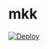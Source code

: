 # mkk

[![Deploy](https://www.herokucdn.com/deploy/button.png)](https://dashboard.heroku.com/new?template=https://github.com/ytumbb/mkk)
